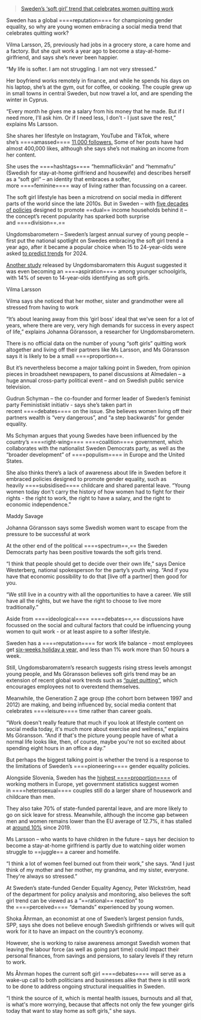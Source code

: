 
> [Sweden’s ‘soft girl’ trend that celebrates women quitting work](https://www.bbc.com/news/articles/c0j1wwypygxo)

Sweden has a global ====reputation==== for championing gender equality, so why are young women embracing a social media trend that celebrates quitting work?

Vilma Larsson, 25, previously had jobs in a grocery store, a care home and a factory. But she quit work a year ago to become a stay-at-home-girlfriend, and says she’s never been happier.

“My life is softer. I am not struggling. I am not very stressed.”

Her boyfriend works remotely in finance, and while he spends his days on his laptop, she’s at the gym, out for coffee, or cooking. The couple grew up in small towns in central Sweden, but now travel a lot, and are spending the winter in Cyprus.

“Every month he gives me a salary from his money that he made. But if I need more, I'll ask him. Or if I need less, I don't - I just save the rest,” explains Ms Larsson.

She shares her lifestyle on Instagram, YouTube and TikTok, where she’s ====amassed==== [11,000 followers.](https://www.tiktok.com/@viilmalarsson) Some of her posts have had almost 400,000 likes, although she says she’s not making an income from her content.

She uses the ====hashtags==== “hemmaflickvän” and “hemmafru” (Swedish for stay-at-home girlfriend and housewife) and describes herself as a “soft girl” – an identity that embraces a softer, more ====feminine==== way of living rather than focussing on a career.

The soft girl lifestyle has been a microtrend on social media in different parts of the world since the late 2010s. But in Sweden – with [five decades of policies](https://www.bbc.co.uk/programmes/w3ct4mvy) designed to promote ==dual== income households behind it – the concept’s recent popularity has sparked both surprise and ====division==.==

Ungdomsbarometern – Sweden’s largest annual survey of young people – first put the national spotlight on Swedes embracing the soft girl trend a year ago, after it became a popular choice when 15 to 24-year-olds were asked [to predict trends](https://info.ungdomsbarometern.se/en/public-reports/swedish-gen-zs-2024-trends) for 2024.

[Another study](https://www.ungdomsbarometern.se/generation-alpha-sveriges-storsta-och-mest-kopkraftiga-generation/) released by Ungdomsbaromatern this August suggested it was even becoming an ====aspiration==== among younger schoolgirls, with 14% of seven to 14-year-olds identifying as soft girls.

Vilma Larsson

Vilma says she noticed that her mother, sister and grandmother were all stressed from having to work

“It’s about leaning away from this ‘girl boss’ ideal that we've seen for a lot of years, where there are very, very high demands for success in every aspect of life,” explains Johanna Göransson, a researcher for Ungdomsbarometern.

There is no official data on the number of young “soft girls” quitting work altogether and living off their partners like Ms Larsson, and Ms Göransson says it is likely to be a small ====proportion==.

But it’s nevertheless become a major talking point in Sweden, from opinion pieces in broadsheet newspapers, to panel discussions at Almedalen – a huge annual cross-party political event – and on Swedish public service television.

Gudrun Schyman – the co-founder and former leader of Sweden’s feminist party Feministiskt initiativ - says she’s taken part in recent ====debates==== on the issue. She believes women living off their partners wealth is “very dangerous”, and “a step backwards” for gender equality.

Ms Schyman argues that young Swedes have been influenced by the country’s ====right-wing==== ====coalition==== government, which collaborates with the nationalist Sweden Democrats party, as well as the “broader development” of ====populism==== in Europe and the United States.

She also thinks there’s a lack of awareness about life in Sweden before it embraced policies designed to promote gender equality, such as heavily ====subsidised==== childcare and shared parental leave. “Young women today don't carry the history of how women had to fight for their rights - the right to work, the right to have a salary, and the right to economic independence.”

Maddy Savage

Johanna Göransson says some Swedish women want to escape from the pressure to be successful at work

At the other end of the political ====spectrum==,== the Sweden Democrats party has been positive towards the soft girls trend.

“I think that people should get to decide over their own life,” says Denice Westerberg, national spokesperson for the party’s youth wing. “And if you have that economic possibility to do that [live off a partner] then good for you.

“We still live in a country with all the opportunities to have a career. We still have all the rights, but we have the right to choose to live more traditionally.”

Aside from ====ideological==== ====debates==,== discussions have focussed on the social and cultural factors that could be influencing young women to quit work - or at least aspire to a softer lifestyle.

Sweden has a ====reputation==== for work life balance - most employees get [six-weeks holiday a year,](https://www.oecdbetterlifeindex.org/countries/sweden) and less than 1% work more than 50 hours a week.

Still, Ungdomsbaromatern’s research suggests rising stress levels amongst young people, and Ms Göransson believes soft girls trend may be an extension of recent global work trends such as [“quiet quitting”](https://www.bbc.com/worklife/article/20230811-quiet-quitting-is-the-status-quo-workers-are-still-proud-to-do-the-bare-minimum), which encourages employees not to overextend themselves.

Meanwhile, the Generation Z age group (the cohort born between 1997 and 2012) are making, and being influenced by, social media content that celebrates ====leisure==== time rather than career goals.

“Work doesn't really feature that much if you look at lifestyle content on social media today, it's much more about exercise and wellness,” explains Ms Göransson. “And if that's the picture young people have of what a normal life looks like, then, of course, maybe you're not so excited about spending eight hours in an office a day.”

But perhaps the biggest talking point is whether the trend is a response to the limitations of Sweden’s ====pioneering==== gender equality policies.

Alongside Slovenia, Sweden has the [highest ====proportion====](https://ec.europa.eu/eurostat/statistics-explained/index.php?title=Part-time_and_full-time_employment_-_statistics) of working mothers in Europe, yet government statistics suggest women in ====heterosexual==== couples still do a larger share of housework and childcare than men.

They also take 70% of state-funded parental leave, and are more likely to go on sick leave for stress. Meanwhile, although the income gap between men and women remains lower than the EU average of 12.7%, it has stalled at [around 10%](https://jamstalldhetsmyndigheten.se/jamstalldhet-i-sverige/delmal-2-ekonomisk-jamstalldhet/) since 2019.

Ms Larsson – who wants to have children in the future – says her decision to become a stay-at-home girlfriend is partly due to watching older women struggle to ==juggle== a career and homelife.

“I think a lot of women feel burned out from their work,” she says. “And I just think of my mother and her mother, my grandma, and my sister, everyone. They're always so stressed.”

At Sweden’s state-funded Gender Equality Agency, Peter Wickström, head of the department for policy analysis and monitoring, also believes the soft girl trend can be viewed as a “==rational== reaction” to the ====perceived==== “demands” experienced by young women.

Shoka Åhrman, an economist at one of Sweden’s largest pension funds, SPP, says she does not believe enough Swedish girlfriends or wives will quit work for it to have an impact on the country’s economy.

However, she is working to raise awareness amongst Swedish women that leaving the labour force (as well as going part time) could impact their personal finances, from savings and pensions, to salary levels if they return to work.

Ms Åhrman hopes the current soft girl ====debates==== will serve as a wake-up call to both politicians and businesses alike that there is still work to be done to address ongoing structural inequalities in Sweden.

“I think the source of it, which is mental health issues, burnouts and all that, is what's more worrying, because that affects not only the few younger girls today that want to stay home as soft girls,” she says.

